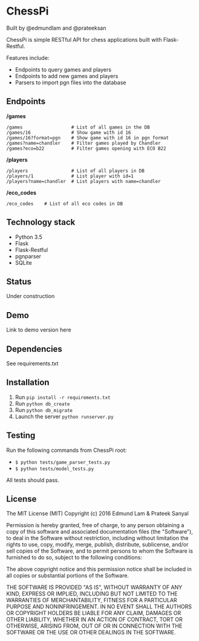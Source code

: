 # ChessPi

Built by @edmundlam and @prateeksan

ChessPi is simple RESTful API for chess applications built with Flask-Restful. 

Features include:

* Endpoints to query games and players
* Endpoints to add new games and players
* Parsers to import pgn files into the database

## Endpoints

**/games**

```
/games                  # List of all games in the DB
/games/16               # Show game with id 16
/games/16?format=pgn    # Show game with id 16 in pgn format
/games?name=chandler    # Filter games played by Chandler
/games?eco=b22          # Filter games opening with ECO B22
```

**/players**

```
/players                # List of all players in DB
/players/1              # List player with id=1
/players?name=chandler  # List players with name=chandler
```

**/eco_codes**

```
/eco_codes    # List of all eco codes in DB
```

## Technology stack

* Python 3.5
* Flask
* Flask-Restful
* pgnparser
* SQLite

## Status

Under construction

## Demo

Link to demo version here

## Dependencies

See requirements.txt

## Installation

1. Run `pip install -r requirements.txt`
2. Run `python db_create`
3. Run `python db_migrate`
4. Launch the server `python runserver.py`

## Testing

Run the following commands from ChessPi root:

+ `$ python tests/game_parser_tests.py`
+ `$ python tests/model_tests.py`

All tests should pass.

## License

The MIT License (MIT)
Copyright (c) 2016 Edmund Lam & Prateek Sanyal

Permission is hereby granted, free of charge, to any person obtaining a copy of this software and associated documentation files (the "Software"), to deal in the Software without restriction, including without limitation the rights to use, copy, modify, merge, publish, distribute, sublicense, and/or sell copies of the Software, and to permit persons to whom the Software is furnished to do so, subject to the following conditions:

The above copyright notice and this permission notice shall be included in all copies or substantial portions of the Software.

THE SOFTWARE IS PROVIDED "AS IS", WITHOUT WARRANTY OF ANY KIND, EXPRESS OR IMPLIED, INCLUDING BUT NOT LIMITED TO THE WARRANTIES OF MERCHANTABILITY, FITNESS FOR A PARTICULAR PURPOSE AND NONINFRINGEMENT. IN NO EVENT SHALL THE AUTHORS OR COPYRIGHT HOLDERS BE LIABLE FOR ANY CLAIM, DAMAGES OR OTHER LIABILITY, WHETHER IN AN ACTION OF CONTRACT, TORT OR OTHERWISE, ARISING FROM, OUT OF OR IN CONNECTION WITH THE SOFTWARE OR THE USE OR OTHER DEALINGS IN THE SOFTWARE.
